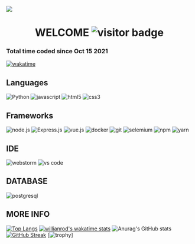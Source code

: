 
![](https://github.com/GnomGad/GnomGad/blob/master/icons/Home.png)


<h1 align="center">WELCOME <img src="https://visitor-badge.laobi.icu/badge?page_id=GnomGad.GnomGad" alt="visitor badge" /></h1> 

### Total time coded since Oct 15 2021

[![wakatime](https://wakatime.com/badge/user/acd4725e-5655-414f-9ef4-0a588103f102.svg)](https://wakatime.com/@acd4725e-5655-414f-9ef4-0a588103f102)
</div>


## Languages

<img  alt="Python"  src="https://img.shields.io/badge/Python-3776AB?style=for-the-badge&logo=python&logoColor=white" />
<img  alt="javascript"  src="https://img.shields.io/badge/JavaScript-323330?style=for-the-badge&logo=javascript&logoColor=F7DF1E" />
<img  alt="html5"  src="https://img.shields.io/badge/HTML5-E34F26?style=for-the-badge&logo=html5&logoColor=white" />
<img  alt="css3"  src="	https://img.shields.io/badge/CSS3-1572B6?style=for-the-badge&logo=css3&logoColor=white" />

## Frameworks

<img  alt="node.js"  src="https://img.shields.io/badge/Node.js-339933?style=for-the-badge&logo=nodedotjs&logoColor=white" />
<img  alt="Express.js"  src="https://img.shields.io/badge/Express.js-000000?style=for-the-badge&logo=express&logoColor=white" />
<img  alt="vue.js" src="https://img.shields.io/badge/Vue.js-35495E?style=for-the-badge&logo=vuedotjs&logoColor=4FC08D" />
<img  alt="docker"  src="https://img.shields.io/badge/Docker-2CA5E0?style=for-the-badge&logo=docker&logoColor=white" />
<img  alt="git"  src="https://img.shields.io/badge/Git-F05032?style=for-the-badge&logo=git&logoColor=white" />
<img  alt="selemium"  src="https://img.shields.io/badge/Selenium-43B02A?style=for-the-badge&logo=Selenium&logoColor=white" />
<img  alt="npm"  src="	https://img.shields.io/badge/npm-CB3837?style=for-the-badge&logo=npm&logoColor=white" />
<img  alt="yarn"  src="https://img.shields.io/badge/Yarn-2C8EBB?style=for-the-badge&logo=yarn&logoColor=white" />


## IDE

<img  alt="webstorm"  src="https://img.shields.io/badge/WebStorm-000000?style=for-the-badge&logo=WebStorm&logoColor=white" />
<img  alt="vs code"  src="https://img.shields.io/badge/Visual_Studio_Code-0078D4?style=for-the-badge&logo=visual%20studio%20code&logoColor=white" />

## DATABASE
<img  alt="postgresql"  src="https://img.shields.io/badge/PostgreSQL-316192?style=for-the-badge&logo=postgresql&logoColor=white" />

<br>

## MORE INFO

[![Top Langs](https://github-readme-stats.vercel.app/api/top-langs/?username=anuraghazra&layout=compact&theme=radical)](https://github.com/anuraghazra/github-readme-stats)
[![willianrod's wakatime stats](https://github-readme-stats.vercel.app/api/wakatime?username=gnomgad&theme=radical)](https://github.com/anuraghazra/github-readme-stats)
![Anurag's GitHub stats](https://github-readme-stats.vercel.app/api?username=GnomGad&show_icons=true&theme=radical)
[![GitHub Streak](http://github-readme-streak-stats.herokuapp.com?user=gnomgad&theme=radical&date_format=M%20j%5B%2C%20Y%5D)](https://git.io/streak-stats)
[![trophy](https://github-profile-trophy.vercel.app/?username=gnomgad&theme=radical)]

<!--
**GnomGad/GnomGad** is a ✨ _special_ ✨ repository because its `README.md` (this file) appears on your GitHub profile.
-->

<!--
<img  alt=""  src="" />
 -->
